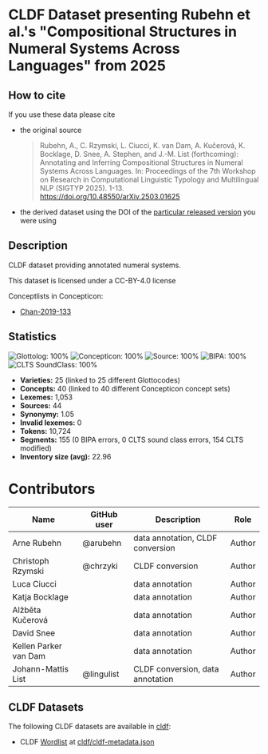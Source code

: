 # CLDF Dataset presenting Rubehn et al.'s "Compositional Structures in Numeral Systems Across Languages" from 2025

## How to cite

If you use these data please cite
- the original source
  > Rubehn, A., C. Rzymski, L. Ciucci, K. van Dam, A. Kučerová, K. Bocklage, D. Snee, A. Stephen, and J.-M. List (forthcoming): Annotating and Inferring Compositional Structures in Numeral Systems Across Languages. In: Proceedings of the 7th Workshop on Research in Computational Linguistic Typology and Multilingual NLP (SIGTYP 2025). 1-13. https://doi.org/10.48550/arXiv.2503.01625
- the derived dataset using the DOI of the [particular released version](../../releases/) you were using

## Description


CLDF dataset providing annotated numeral systems.

This dataset is licensed under a CC-BY-4.0 license


Conceptlists in Concepticon:
- [Chan-2019-133](https://concepticon.clld.org/contributions/Chan-2019-133)
## Statistics


![Glottolog: 100%](https://img.shields.io/badge/Glottolog-100%25-brightgreen.svg "Glottolog: 100%")
![Concepticon: 100%](https://img.shields.io/badge/Concepticon-100%25-brightgreen.svg "Concepticon: 100%")
![Source: 100%](https://img.shields.io/badge/Source-100%25-brightgreen.svg "Source: 100%")
![BIPA: 100%](https://img.shields.io/badge/BIPA-100%25-brightgreen.svg "BIPA: 100%")
![CLTS SoundClass: 100%](https://img.shields.io/badge/CLTS%20SoundClass-100%25-brightgreen.svg "CLTS SoundClass: 100%")

- **Varieties:** 25 (linked to 25 different Glottocodes)
- **Concepts:** 40 (linked to 40 different Concepticon concept sets)
- **Lexemes:** 1,053
- **Sources:** 44
- **Synonymy:** 1.05
- **Invalid lexemes:** 0
- **Tokens:** 10,724
- **Segments:** 155 (0 BIPA errors, 0 CLTS sound class errors, 154 CLTS modified)
- **Inventory size (avg):** 22.96

# Contributors

Name                  | GitHub user | Description                      | Role
---                   | ---         | ---                              | ---
Arne Rubehn           | @arubehn    | data annotation, CLDF conversion | Author
Christoph Rzymski     | @chrzyki    | CLDF conversion                  | Author
Luca Ciucci           |             | data annotation                  | Author
Katja Bocklage        |             | data annotation                  | Author
Alžběta Kučerová      |             | data annotation                  | Author
David Snee            |             | data annotation                  | Author
Kellen Parker van Dam |             | data annotation                  | Author
Johann-Mattis List    | @lingulist  | CLDF conversion, data annotation | Author





## CLDF Datasets

The following CLDF datasets are available in [cldf](cldf):

- CLDF [Wordlist](https://github.com/cldf/cldf/tree/master/modules/Wordlist) at [cldf/cldf-metadata.json](cldf/cldf-metadata.json)